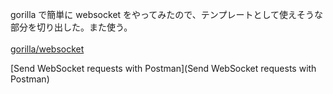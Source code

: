 gorilla で簡単に websocket をやってみたので、テンプレートとして使えそうな部分を切り出した。また使う。<br>
<br>
[gorilla/websocket](https://github.com/gorilla/websocket)<br>

[Send WebSocket requests with Postman](Send WebSocket requests with Postman)
